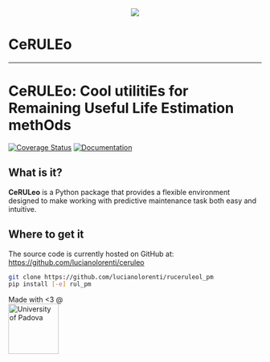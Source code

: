 <div align="center">
  <img src="doc/images/logo.png"><br>
</div>

# CeRULEo
-----------------


# CeRULEo: Cool utilitiEs for Remaining Useful Life Estimation methOds

[![Coverage Status](https://coveralls.io/repos/github/lucianolorenti/ceruleo/badge.svg?branch=main)](https://coveralls.io/github/lucianolorenti/ceruleo?branch=main)
[![Documentation](https://img.shields.io/badge/documentation-dev-brightgreen)](https://lucianolorenti.github.io/ceruleo/)

## What is it?

**CeRULeo** is a Python package that provides a flexible environment designed to make working with predictive maintenance task both easy and intuitive. 

## Where to get it
The source code is currently hosted on GitHub at:
https://github.com/lucianolorenti/ceruleo

```sh
git clone https://github.com/lucianolorenti/ruceruleol_pm
pip install [-e] rul_pm
```




 Made with <3 @   <a href="https://www.dei.unipd.it/">  
         <img alt="University of Padova" src="doc/images/unipd_logo.png" width=100 />
      </a>
